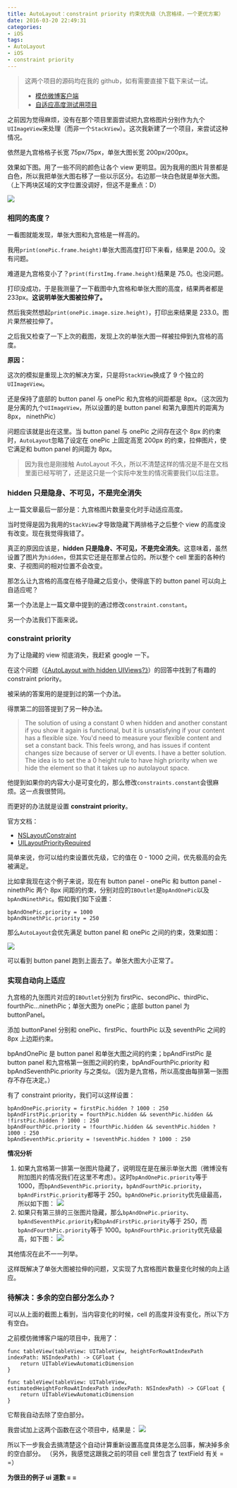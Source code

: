 ```yaml
---
title: AutoLayout：constraint priority 约束优先级（九宫格续，一个更优方案）
date: 2016-03-20 22:49:31
categories:
- iOS
tags:
- AutoLayout
- iOS
- constraint priority
---
```

> 这两个项目的源码均在我的 github，如有需要直接下载下来试一试。
> - [模仿微博客户端](https://github.com/cheng-kang/iosDev/tree/master/Weibo)
> - [自适应高度测试用项目](https://github.com/cheng-kang/iosDev/tree/master/Dynamic%20Table%20View%20Test)

之前因为觉得麻烦，没有在那个项目里面尝试把九宫格图片分别作为九个`UIImageView`来处理（而非一个`StackView`）。这次我新建了一个项目，来尝试这种情况。

依然是九宫格格子长宽 75px/75px，单张大图长宽 200px/200px。

效果如下图。用了一些不同的颜色让各个 view 更明显。因为我用的图片背景都是白色，所以我把单张大图右移了一些以示区分。右边那一块白色就是单张大图。（上下两块区域的文字位置没调好，但这不是重点：D）

![](http://7u2sl0.com1.z0.glb.clouddn.com/ios_Screen%20Shot%202016-03-20%20at%208.33.20%20PM.png)
<!--more-->
### 相同的高度？

一看图就能发现，单张大图和九宫格是一样高的。

我用`print(onePic.frame.height)`单张大图高度打印下来看，结果是 200.0。没有问题。

难道是九宫格变小了？`print(firstImg.frame.height)`结果是 75.0。也没问题。

打印没成功，于是我测量了一下截图中九宫格和单张大图的高度，结果两者都是 233px。**这说明单张大图被拉伸了。**

然后我突然想起`print(onePic.image.size.height)`，打印出来结果是 233.0。图片果然被拉伸了。

之后我又检查了一下上次的截图，发现上次的单张大图一样被拉伸到九宫格的高度。

**原因：**

这次的模拟是重现上次的解决方案，只是将`StackView`换成了 9 个独立的`UIImageView`。

还是保持了底部的 button panel 与 onePic 和九宫格的间距都是 8px。（这次因为是分离的九个`UIImageView`，所以设置的是 button panel 和第九章图片的距离为 8px， ninethPic）

问题应该就是出在这里。当 button panel 与 onePic 之间存在这个 8px 的约束时，`AutoLayout`忽略了设定在 onePic 上固定高宽 200px 的约束，拉伸图片，使它满足和 button panel 的间距为 8px。

> 因为我也是刚接触 AutoLayout 不久，所以不清楚这样的情况是不是在文档里面已经写明了，还是这只是一个实际中发生的情况需要我们以后注意。

### hidden 只是隐身、不可见，不是完全消失

上一篇文章最后一部分是：九宫格图片数量变化时手动适应高度。

当时觉得是因为我用的`StackView`才导致隐藏下两排格子之后整个 view 的高度没有改变。现在我觉得我错了。

真正的原因应该是，**hidden 只是隐身、不可见，不是完全消失**。这意味着，虽然设置了图片为`hidden`，但其实它还是在那里占位的。所以整个 cell 里面的各种约束、子视图间的相对位置不会改变。

那怎么让九宫格的高度在格子隐藏之后变小，使得底下的 button panel 可以向上自适应呢？

第一个办法是上一篇文章中提到的通过修改`constraint.constant`。

另一个办法我们下面来说。

### constraint priority
  
为了让隐藏的 view 彻底消失，我赶紧 google 一下。

在这个问题（[《AutoLayout with hidden UIViews?》](http://stackoverflow.com/questions/19561269/autolayout-with-hidden-uiviews)）的回答中找到了有趣的 constraint priority。

被采纳的答案用的是提到过的第一个办法。

得票第二的回答提到了另一种办法。
> The solution of using a constant 0 when hidden and another constant if you show it again is functional, but it is unsatisfying if your content has a flexible size. You'd need to measure your flexible content and set a constant back. This feels wrong, and has issues if content changes size because of server or UI events.
> I have a better solution.
> The idea is to set the a 0 height rule to have high priority when we hide the element so that it takes up no autolayout space.

他提到如果你的内容大小是可变化的，那么修改`constraints.constant`会很麻烦。这一点我很赞同。

而更好的办法就是设置 **constraint priority**。

官方文档：
-  [NSLayoutConstraint](https://developer.apple.com/library/ios/documentation/AppKit/Reference/NSLayoutConstraint_Class/#//apple_ref/occ/instp/NSLayoutConstraint/priority)
-  [UILayoutPriorityRequired](https://developer.apple.com/library/ios/documentation/AppKit/Reference/NSLayoutConstraint_Class/#//apple_ref/c/econst/UILayoutPriorityRequired)

简单来说，你可以给约束设置优先级，它的值在 0 - 1000 之间，优先极高的会先被满足。

比如拿我现在这个例子来说，现在有 button panel - onePic 和 button panel - ninethPic 两个 8px 间距的约束，分别对应的`IBOutlet`是`bpAndOnePic`以及`bpAndNinethPic`。假如我们如下设置：

```
bpAndOnePic.priority = 1000
bpAndNinethPic.priority = 250
```
那么`AutoLayout`会优先满足 button panel 和 onePic 之间的约束，效果如图：

![](http://7u2sl0.com1.z0.glb.clouddn.com/ios_Screen%20Shot%202016-03-20%20at%2010.10.32%20PM.png)

可以看到 button panel 跑到上面去了。单张大图大小正常了。

### 实现自动向上适应

九宫格的九张图片对应的`IBOutlet`分别为 firstPic、secondPic、thirdPic、fourthPic…ninethPic；单张大图为 onePic；底部 button panel 为 buttonPanel。

添加 buttonPanel 分别和 onePic、firstPic、fourthPic 以及 seventhPic 之间的 8px 上边距约束。

bpAndOnePic 是 button panel 和单张大图之间的约束；bpAndFirstPic 是 button panel 和九宫格第一张图之间的约束，bpAndFourthPic.priority 和 bpAndSeventhPic.priority 与之类似。（因为是九宫格，所以高度由每排第一张图存不存在决定。）



有了 constraint priority，我们可以这样设置：

```
bpAndOnePic.priority = firstPic.hidden ? 1000 : 250
bpAndFirstPic.priority = fourthPic.hidden && seventhPic.hidden && !firstPic.hidden ? 1000 : 250
bpAndFourthPic.priority = !fourthPic.hidden && seventhPic.hidden ? 1000 : 250
bpAndSeventhPic.priority = !seventhPic.hidden ? 1000 : 250
```
**情况分析**
1. 如果九宫格第一排第一张图片隐藏了，说明现在是在展示单张大图（微博没有附加图片的情况我们在这里不考虑）。这时`bpAndOnePic.priority`等于 1000，而`bpAndSeventhPic.priority`，`bpAndFourthPic.priority`，`bpAndFirstPic.priority`都等于 250。`bpAndOnePic.priority`优先级最高，所以如下图：
![](http://7u2sl0.com1.z0.glb.clouddn.com/ios_Screen%20Shot%202016-03-20%20at%2010.33.17%20PM.png)
2. 如果只有第三排的三张图片隐藏，那么`bpAndOnePic.priority`、`bpAndSeventhPic.priority`和`bpAndFirstPic.priority`等于 250，而`bpAndFourthPic.priority`等于 1000。`bpAndFourthPic.priority`优先级最高，如下图：
![](http://7u2sl0.com1.z0.glb.clouddn.com/ios_Screen%20Shot%202016-03-20%20at%2010.33.47%20PM.png)

其他情况在此不一一列举。


这样既解决了单张大图被拉伸的问题，又实现了九宫格图片数量变化时候的向上适应。

### 待解决：多余的空白部分怎么办？

可以从上面的截图上看到，当内容变化的时候，cell 的高度并没有变化，所以下方有空白。

之前模仿微博客户端的项目中，我用了：
```
func tableView(tableView: UITableView, heightForRowAtIndexPath indexPath: NSIndexPath) -> CGFloat {
    return UITableViewAutomaticDimension
}

func tableView(tableView: UITableView, estimatedHeightForRowAtIndexPath indexPath: NSIndexPath) -> CGFloat {
    return UITableViewAutomaticDimension
}
```
它帮我自动去除了空白部分。

我尝试加上这两个函数在这个项目中，结果是：
![](http://7u2sl0.com1.z0.glb.clouddn.com/ios_Screen%20Shot%202016-03-20%20at%2010.42.02%20PM.png)

所以下一步我会去搞清楚这个自动计算重新设置高度具体是怎么回事，解决掉多余的空白部分。
（另外，我感觉这跟我之前的项目 cell 里包含了 textField 有关 = =）


**为很丑的例子 ui 道歉 = =**